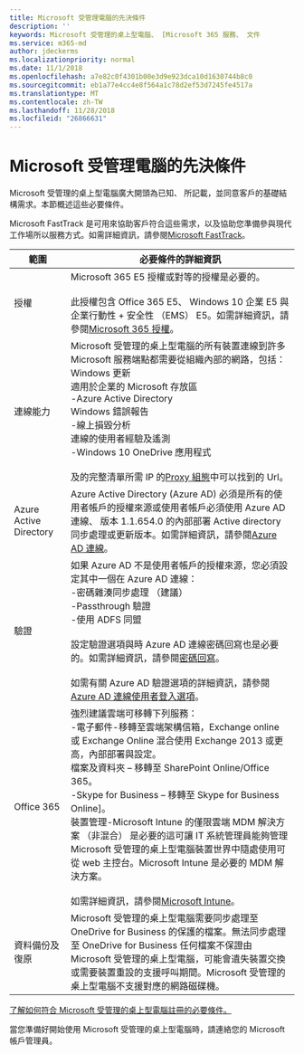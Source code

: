 ```yaml
---
title: Microsoft 受管理電腦的先決條件
description: ''
keywords: Microsoft 受管理的桌上型電腦、 [Microsoft 365 服務、 文件
ms.service: m365-md
author: jdeckerms
ms.localizationpriority: normal
ms.date: 11/1/2018
ms.openlocfilehash: a7e82c0f4301b00e3d9e923dca10d1630744b8c0
ms.sourcegitcommit: eb1a77e4cc4e8f564a1c78d2ef53d7245fe4517a
ms.translationtype: MT
ms.contentlocale: zh-TW
ms.lasthandoff: 11/28/2018
ms.locfileid: "26866631"
---
```

# <a name="prerequisites-for-microsoft-managed-desktop"></a>Microsoft 受管理電腦的先決條件

<!--This topic is the target for a "Learn more" link in the Admin Portal (aka.ms/prereq-azure); do not delete.-->
<!--from Prerequisites -->

Microsoft 受管理的桌上型電腦廣大開頭為已知、 所記載，並同意客戶的基礎結構需求。本節概述這些必要條件。 

Microsoft FastTrack 是可用來協助客戶符合這些需求，以及協助您準備參與現代工作場所以服務方式。如需詳細資訊，請參閱[Microsoft FastTrack](https://fasttrack.microsoft.com/about)。 

範圍 | 必要條件的詳細資訊
--- | ---
授權 | Microsoft 365 E5 授權或對等的授權是必要的。<br><br>此授權包含 Office 365 E5、 Windows 10 企業 E5 與企業行動性 + 安全性 （EMS） E5。如需詳細資訊，請參閱[Microsoft 365 授權](https://www.microsoft.com/microsoft-365/compare-all-microsoft-365-plans)。
連線能力 |  Microsoft 受管理的桌上型電腦的所有裝置連線到許多 Microsoft 服務端點都需要從組織內部的網路，包括：<br>Windows 更新<br>適用於企業的 Microsoft 存放區<br>-Azure Active Directory<br>Windows 錯誤報告<br>-線上損毀分析<br>連線的使用者經驗及遙測<br>-Windows 10 OneDrive 應用程式<br><br>及的完整清單所需 IP 的[Proxy 組態](../get-ready/network.md)中可以找到的 Url。 
Azure Active Directory |    Azure Active Directory (Azure AD) 必須是所有的使用者帳戶的授權來源或使用者帳戶必須使用 Azure AD 連線、 版本 1.1.654.0 的內部部署 Active directory 同步處理或更新版本。如需詳細資訊，請參閱[Azure AD 連線](https://docs.microsoft.com/azure/active-directory/connect/active-directory-aadconnect)。
驗證 |    如果 Azure AD 不是使用者帳戶的授權來源，您必須設定其中一個在 Azure AD 連線：<br>-密碼雜湊同步處理 （建議）<br>-Passthrough 驗證<br>-使用 ADFS 同盟<br><br>設定驗證選項與時 Azure AD 連線密碼回寫也是必要的。如需詳細資訊，請參閱[密碼回寫](https://docs.microsoft.com/azure/active-directory/authentication/howto-sspr-writeback)。<br><br>如需有關 Azure AD 驗證選項的詳細資訊，請參閱[Azure AD 連線使用者登入選項](https://docs.microsoft.com/azure/active-directory/connect/active-directory-aadconnect-user-signin)。
Office 365 |    強烈建議雲端可移轉下列服務：<br>-電子郵件-移轉至雲端架構信箱，Exchange online 或 Exchange Online 混合使用 Exchange 2013 或更高，內部部署與設定。<br>檔案及資料夾 – 移轉至 SharePoint Online/Office 365。<br>-Skype for Business – 移轉至 Skype for Business Online]。<br>裝置管理-Microsoft Intune 的僅限雲端 MDM 解決方案 （非混合） 是必要的這可讓 IT 系統管理員能夠管理 Microsoft 受管理的桌上型電腦裝置世界中隨處使用可從 web 主控台。Microsoft Intune 是必要的 MDM 解決方案。<br><br>如需詳細資訊，請參閱[Microsoft Intune](https://www.microsoft.com/cloud-platform/microsoft-intune)。 
資料備份及復原 | Microsoft 受管理的桌上型電腦需要同步處理至 OneDrive for Business 的保護的檔案。無法同步處理至 OneDrive for Business 任何檔案不保證由 Microsoft 受管理的桌上型電腦，可能會遺失裝置交換或需要裝置重設的支援呼叫期間。Microsoft 受管理的桌上型電腦不支援對應的網路磁碟機。  

[了解如何符合 Microsoft 受管理的桌上型電腦註冊的必要條件。](../get-ready/index.md)

當您準備好開始使用 Microsoft 受管理的桌上型電腦時，請連絡您的 Microsoft 帳戶管理員。 